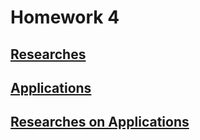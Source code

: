 # Homework 4

## [Researches](https://leusexmachina.github.io/StatisticsHomework/homework4/researches4)

## [Applications](https://leusexmachina.github.io/StatisticsHomework/homework4/applications4)

## [Researches on Applications](https://leusexmachina.github.io/StatisticsHomework/homework4/res_app4)
